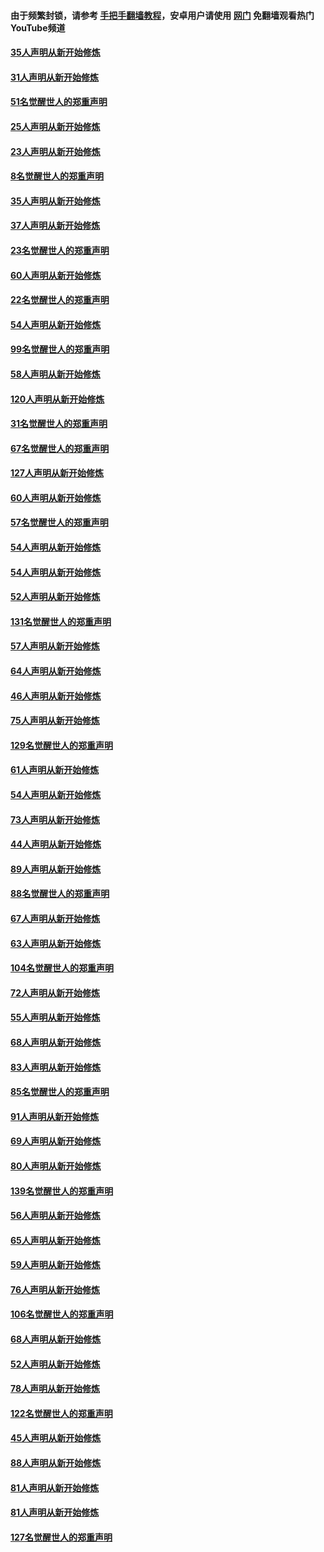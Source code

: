 #### 由于频繁封锁，请参考 [手把手翻墙教程](https://github.com/gfw-breaker/guides/wiki/)，安卓用户请使用 [网门](https://github.com/gfw-breaker/nogfw/blob/master/dl.md?t=02210300) 免翻墙观看热门YouTube频道 

#### [35人声明从新开始修炼](../pages/91/421122.md?t=02210300) 

#### [31人声明从新开始修炼](../pages/91/421081.md?t=02210300) 

#### [51名觉醒世人的郑重声明](../pages/91/421080.md?t=02210300) 

#### [25人声明从新开始修炼](../pages/91/421020.md?t=02210300) 

#### [23人声明从新开始修炼](../pages/91/420884.md?t=02210300) 

#### [8名觉醒世人的郑重声明](../pages/91/420883.md?t=02210300) 

#### [35人声明从新开始修炼](../pages/91/420809.md?t=02210300) 

#### [37人声明从新开始修炼](../pages/91/420766.md?t=02210300) 

#### [23名觉醒世人的郑重声明](../pages/91/420765.md?t=02210300) 

#### [60人声明从新开始修炼](../pages/91/420727.md?t=02210300) 

#### [22名觉醒世人的郑重声明](../pages/91/420726.md?t=02210300) 

#### [54人声明从新开始修炼](../pages/91/420529.md?t=02210300) 

#### [99名觉醒世人的郑重声明](../pages/91/420528.md?t=02210300) 

#### [58人声明从新开始修炼](../pages/91/420198.md?t=02210300) 

#### [120人声明从新开始修炼](../pages/91/420141.md?t=02210300) 

#### [31名觉醒世人的郑重声明](../pages/91/420197.md?t=02210300) 

#### [67名觉醒世人的郑重声明](../pages/91/420140.md?t=02210300) 

#### [127人声明从新开始修炼](../pages/91/420082.md?t=02210300) 

#### [60人声明从新开始修炼](../pages/91/420081.md?t=02210300) 

#### [57名觉醒世人的郑重声明](../pages/91/420080.md?t=02210300) 

#### [54人声明从新开始修炼](../pages/91/419533.md?t=02210300) 

#### [54人声明从新开始修炼](../pages/91/419532.md?t=02210300) 

#### [52人声明从新开始修炼](../pages/91/419531.md?t=02210300) 

#### [131名觉醒世人的郑重声明](../pages/91/419530.md?t=02210300) 

#### [57人声明从新开始修炼](../pages/91/419430.md?t=02210300) 

#### [64人声明从新开始修炼](../pages/91/419429.md?t=02210300) 

#### [46人声明从新开始修炼](../pages/91/419428.md?t=02210300) 

#### [75人声明从新开始修炼](../pages/91/419427.md?t=02210300) 

#### [129名觉醒世人的郑重声明](../pages/91/419426.md?t=02210300) 

#### [61人声明从新开始修炼](../pages/91/419198.md?t=02210300) 

#### [54人声明从新开始修炼](../pages/91/419197.md?t=02210300) 

#### [73人声明从新开始修炼](../pages/91/419196.md?t=02210300) 

#### [44人声明从新开始修炼](../pages/91/419075.md?t=02210300) 

#### [89人声明从新开始修炼](../pages/91/419074.md?t=02210300) 

#### [88名觉醒世人的郑重声明](../pages/91/419195.md?t=02210300) 

#### [67人声明从新开始修炼](../pages/91/419073.md?t=02210300) 

#### [63人声明从新开始修炼](../pages/91/419072.md?t=02210300) 

#### [104名觉醒世人的郑重声明](../pages/91/419071.md?t=02210300) 

#### [72人声明从新开始修炼](../pages/91/418902.md?t=02210300) 

#### [55人声明从新开始修炼](../pages/91/418901.md?t=02210300) 

#### [68人声明从新开始修炼](../pages/91/418900.md?t=02210300) 

#### [83人声明从新开始修炼](../pages/91/418757.md?t=02210300) 

#### [85名觉醒世人的郑重声明](../pages/91/418899.md?t=02210300) 

#### [91人声明从新开始修炼](../pages/91/418756.md?t=02210300) 

#### [69人声明从新开始修炼](../pages/91/418755.md?t=02210300) 

#### [80人声明从新开始修炼](../pages/91/418754.md?t=02210300) 

#### [139名觉醒世人的郑重声明](../pages/91/418753.md?t=02210300) 

#### [56人声明从新开始修炼](../pages/91/418594.md?t=02210300) 

#### [65人声明从新开始修炼](../pages/91/418593.md?t=02210300) 

#### [59人声明从新开始修炼](../pages/91/418592.md?t=02210300) 

#### [76人声明从新开始修炼](../pages/91/418431.md?t=02210300) 

#### [106名觉醒世人的郑重声明](../pages/91/418591.md?t=02210300) 

#### [68人声明从新开始修炼](../pages/91/418430.md?t=02210300) 

#### [52人声明从新开始修炼](../pages/91/418429.md?t=02210300) 

#### [78人声明从新开始修炼](../pages/91/418428.md?t=02210300) 

#### [122名觉醒世人的郑重声明](../pages/91/418427.md?t=02210300) 

#### [45人声明从新开始修炼](../pages/91/418248.md?t=02210300) 

#### [88人声明从新开始修炼](../pages/91/418247.md?t=02210300) 

#### [81人声明从新开始修炼](../pages/91/418246.md?t=02210300) 

#### [81人声明从新开始修炼](../pages/91/418139.md?t=02210300) 

#### [127名觉醒世人的郑重声明](../pages/91/418245.md?t=02210300) 

